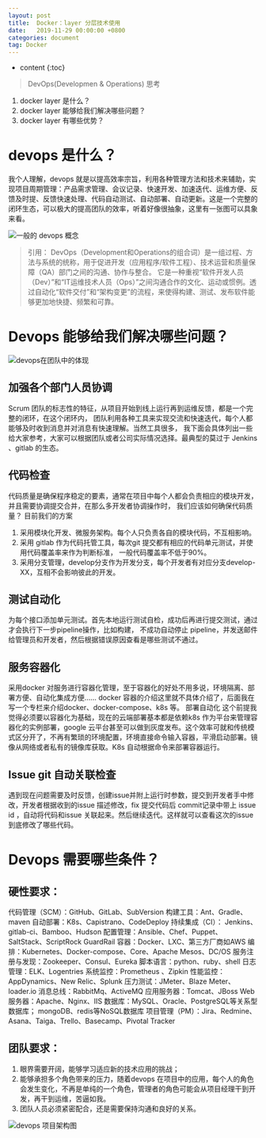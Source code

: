 ```yaml
---
layout: post
title:  Docker：layer 分层技术使用
date:   2019-11-29 00:00:00 +0800
categories: document
tag: Docker
---
```


* content
{:toc}


>DevOps(Developmen & Operations) 思考
1.	docker layer 是什么？
2.	docker layer 能够给我们解决哪些问题？
3.	docker layer 有哪些优势？

# devops 是什么？
我个人理解，devops 就是以提高效率宗旨，利用各种管理方法和技术来辅助，实现项目周期管理：产品需求管理、会议记录、快速开发、加速迭代、运维方便、反馈及时提、反馈快速处理、代码自动测试、自动部署、自动更新。这是一个完整的闭环生态，可以极大的提高团队的效率，听着好像很抽象，这里有一张图可以具象来看。

![一般的 devops 概念](https://torgor.github.io/styles/images/devops/devops-sum.png)

> 引用：
DevOps（Development和Operations的组合词）是一组过程、方法与系统的统称，用于促进开发（应用程序/软件工程）、技术运营和质量保障（QA）部门之间的沟通、协作与整合。
它是一种重视“软件开发人员（Dev）”和“IT运维技术人员（Ops）”之间沟通合作的文化、运动或惯例。透过自动化“软件交付”和“架构变更”的流程，来使得构建、测试、发布软件能够更加地快捷、频繁和可靠。



# Devops 能够给我们解决哪些问题？

 
![devops在团队中的体现](https://torgor.github.io/styles/images/devops/devops-cercle.png) 
 
##  加强各个部门人员协调
Scrum 团队的标志性的特征，从项目开始到线上运行再到运维反馈，都是一个完整的闭环，在这个闭环内，
团队利用各种工具来实现交流和快速迭代，每个人都能够及时收到消息并对消息有快速理解。当然工具很多，
我下面会具体列出一些给大家参考，大家可以根据团队或者公司实际情况选择。最典型的莫过于 Jenkins 、gitlab 的生态。

##   代码检查
代码质量是确保程序稳定的要素，通常在项目中每个人都会负责相应的模块开发，并且需要协调提交合并，在那么多开发者协调操作时，
我们应该如何确保代码质量？
目前我们的方案
1. 采用模块化开发、微服务架构。每个人只负责各自的模块代码，不互相影响。
2. 采用 gitlab 作为代码托管工具，每次git 提交都有相应的代码单元测试，并使用代码覆盖率来作为判断标准，
一般代码覆盖率不低于90%。
3. 采用分支管理，develop分支作为开发分支，每个开发者有对应分支develop-XX，互相不会影响彼此的开发。

##   测试自动化
为每个接口添加单元测试。首先本地运行测试自检，成功后再进行提交测试，通过才会执行下一步pipeline操作，比如构建，
不成功自动停止 pipeline，并发送邮件给管理员和开发者，然后根据错误原因查看是哪些测试不通过。

##  服务容器化
采用docker 对服务进行容器化管理，至于容器化的好处不用多说，环境隔离、部署方便、自动化集成方便…… docker 容器的介绍这里就不具体介绍了，后面我在写一个专栏来介绍docker、docker-compose、k8s 等。
部署自动化
这个前提我觉得必须要以容器化为基础，现在的云端部署基本都是依赖k8s 作为平台来管理容器化的实例部署，google 云平台甚至可以做到灰度发布。这个效率可就和传统模式区分开了，不再有繁琐的环境配置，环境直接命令输入容器，平滑启动部署。镜像从网络或者私有的镜像库获取。K8s 自动根据命令来部署容器运行。

##  Issue git 自动关联检查
遇到现在问题需要及时反馈，创建issue并附上运行时参数，提交到开发者手中修改，开发者根据收到的issue 描述修改，fix 提交代码后 commit记录中带上 issue id ，自动将代码和issue 关联起来。然后继续迭代。这样就可以查看这次的issue 到底修改了哪些代码。


# Devops 需要哪些条件？
## 硬性要求：
代码管理（SCM）：GitHub、GitLab、SubVersion
构建工具：Ant、Gradle、maven
自动部署：K8s、Capistrano、CodeDeploy
持续集成（CI）： Jenkins、gitlab-ci、Bamboo、Hudson
配置管理：Ansible、Chef、Puppet、SaltStack、ScriptRock GuardRail
容器：Docker、LXC、第三方厂商如AWS
编排：Kubernetes、Docker-compose、Core、Apache Mesos、DC/OS
服务注册与发现：Zookeeper、Consul、Eureka
脚本语言：python、ruby、shell
日志管理：ELK、Logentries
系统监控：Prometheus 、Zipkin
性能监控：AppDynamics、New Relic、Splunk
压力测试：JMeter、Blaze Meter、loader.io
消息总线：RabbitMq、ActiveMQ
应用服务器：Tomcat、JBoss
Web服务器：Apache、Nginx、IIS
数据库：MySQL、Oracle、PostgreSQL等关系型数据库；
 mongoDB、redis等NoSQL数据库
项目管理（PM）：Jira、Redmine、Asana、Taiga、Trello、Basecamp、Pivotal Tracker

## 团队要求：
1. 眼界需要开阔，能够学习适应新的技术应用的挑战；
2. 能够承担多个角色带来的压力，随着devops 在项目中的应用，每个人的角色会发生变化，不再是单纯的一个角色，管理者的角色可能会从项目经理干到开发，再干到运维，苦逼如我。
3. 团队人员必须紧密配合，还是需要保持沟通和良好的关系。


![devops 项目架构图](https://torgor.github.io/styles/images/devops/devops-JG.png) 
